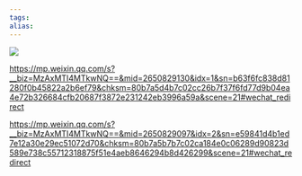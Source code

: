 ```yaml
---
tags: 
alias:
---
```


![](https://gd-hbimg.huaban.com/cb4cb534d02b6d0d41b4796c700746c1641ed91321fb5-TOj0Os)

https://mp.weixin.qq.com/s?__biz=MzAxMTI4MTkwNQ==&mid=2650829130&idx=1&sn=b63f6fc838d81280f0b45822a2b6ef79&chksm=80b7a5d4b7c02cc26b7f37f6fd77d9b04ea4e72b326684cfb20687f3872e231242eb3996a59a&scene=21#wechat_redirect


https://mp.weixin.qq.com/s?__biz=MzAxMTI4MTkwNQ==&mid=2650829097&idx=2&sn=e59841d4b1ed7e12a30e29ec51072d70&chksm=80b7a5b7b7c02ca184e0c06289d90823d589e738c55712318875f51e4aeb8646294b8d426299&scene=21#wechat_redirect